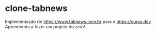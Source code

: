 # clone-tabnews
Implementação do https://www.tabnews.com.br para o https://curso.dev Aprendendo a fazer um projeto do zero!
